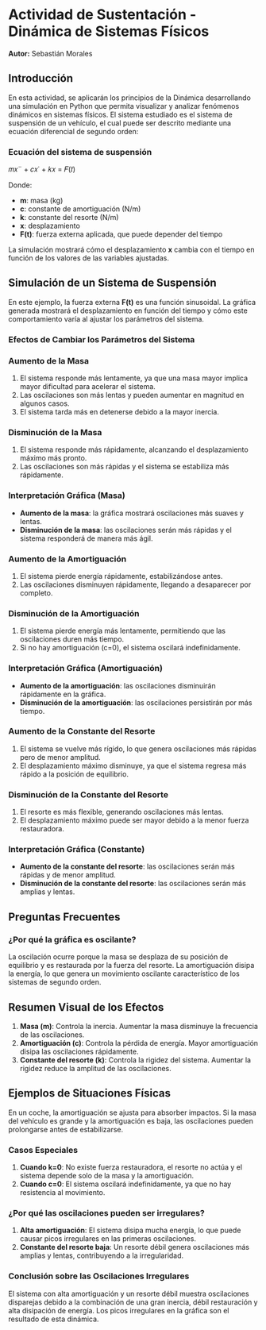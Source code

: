 # Actividad de Sustentación - Dinámica de Sistemas Físicos

**Autor:** Sebastián Morales

## Introducción

En esta actividad, se aplicarán los principios de la Dinámica desarrollando una simulación en Python que permita visualizar y analizar fenómenos dinámicos en sistemas físicos. El sistema estudiado es el sistema de suspensión de un vehículo, el cual puede ser descrito mediante una ecuación diferencial de segundo orden:

### Ecuación del sistema de suspensión

𝑚𝑥¨ + 𝑐𝑥˙ + 𝑘𝑥 = 𝐹(𝑡)

Donde:

- **m**: masa (kg)
- **c**: constante de amortiguación (N/m)
- **k**: constante del resorte (N/m)
- **x**: desplazamiento
- **F(t)**: fuerza externa aplicada, que puede depender del tiempo

La simulación mostrará cómo el desplazamiento **x** cambia con el tiempo en función de los valores de las variables ajustadas.

## Simulación de un Sistema de Suspensión

En este ejemplo, la fuerza externa **F(t)** es una función sinusoidal. La gráfica generada mostrará el desplazamiento en función del tiempo y cómo este comportamiento varía al ajustar los parámetros del sistema.

### Efectos de Cambiar los Parámetros del Sistema

### Aumento de la Masa

1. El sistema responde más lentamente, ya que una masa mayor implica mayor dificultad para acelerar el sistema.
2. Las oscilaciones son más lentas y pueden aumentar en magnitud en algunos casos.
3. El sistema tarda más en detenerse debido a la mayor inercia.

### Disminución de la Masa

1. El sistema responde más rápidamente, alcanzando el desplazamiento máximo más pronto.
2. Las oscilaciones son más rápidas y el sistema se estabiliza más rápidamente.

### Interpretación Gráfica (Masa)

- **Aumento de la masa**: la gráfica mostrará oscilaciones más suaves y lentas.
- **Disminución de la masa**: las oscilaciones serán más rápidas y el sistema responderá de manera más ágil.

### Aumento de la Amortiguación

1. El sistema pierde energía rápidamente, estabilizándose antes.
2. Las oscilaciones disminuyen rápidamente, llegando a desaparecer por completo.

### Disminución de la Amortiguación

1. El sistema pierde energía más lentamente, permitiendo que las oscilaciones duren más tiempo.
2. Si no hay amortiguación (c=0), el sistema oscilará indefinidamente.

### Interpretación Gráfica (Amortiguación)

- **Aumento de la amortiguación**: las oscilaciones disminuirán rápidamente en la gráfica.
- **Disminución de la amortiguación**: las oscilaciones persistirán por más tiempo.

### Aumento de la Constante del Resorte

1. El sistema se vuelve más rígido, lo que genera oscilaciones más rápidas pero de menor amplitud.
2. El desplazamiento máximo disminuye, ya que el sistema regresa más rápido a la posición de equilibrio.

### Disminución de la Constante del Resorte

1. El resorte es más flexible, generando oscilaciones más lentas.
2. El desplazamiento máximo puede ser mayor debido a la menor fuerza restauradora.

### Interpretación Gráfica (Constante)

- **Aumento de la constante del resorte**: las oscilaciones serán más rápidas y de menor amplitud.
- **Disminución de la constante del resorte**: las oscilaciones serán más amplias y lentas.

## Preguntas Frecuentes

### ¿Por qué la gráfica es oscilante?

La oscilación ocurre porque la masa se desplaza de su posición de equilibrio y es restaurada por la fuerza del resorte. La amortiguación disipa la energía, lo que genera un movimiento oscilante característico de los sistemas de segundo orden.

## Resumen Visual de los Efectos

1. **Masa (m)**: Controla la inercia. Aumentar la masa disminuye la frecuencia de las oscilaciones.
2. **Amortiguación (c)**: Controla la pérdida de energía. Mayor amortiguación disipa las oscilaciones rápidamente.
3. **Constante del resorte (k)**: Controla la rigidez del sistema. Aumentar la rigidez reduce la amplitud de las oscilaciones.

## Ejemplos de Situaciones Físicas

En un coche, la amortiguación se ajusta para absorber impactos. Si la masa del vehículo es grande y la amortiguación es baja, las oscilaciones pueden prolongarse antes de estabilizarse.

### Casos Especiales

1. **Cuando k=0**: No existe fuerza restauradora, el resorte no actúa y el sistema depende solo de la masa y la amortiguación.
2. **Cuando c=0**: El sistema oscilará indefinidamente, ya que no hay resistencia al movimiento.

### ¿Por qué las oscilaciones pueden ser irregulares?

1. **Alta amortiguación**: El sistema disipa mucha energía, lo que puede causar picos irregulares en las primeras oscilaciones.
2. **Constante del resorte baja**: Un resorte débil genera oscilaciones más amplias y lentas, contribuyendo a la irregularidad.

### Conclusión sobre las Oscilaciones Irregulares

El sistema con alta amortiguación y un resorte débil muestra oscilaciones disparejas debido a la combinación de una gran inercia, débil restauración y alta disipación de energía. Los picos irregulares en la gráfica son el resultado de esta dinámica.
